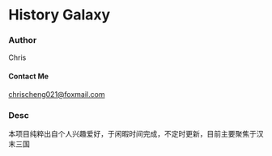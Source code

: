 # History Galaxy

### Author
Chris
#### Contact Me
chrischeng021@foxmail.com

### Desc
本项目纯粹出自个人兴趣爱好，于闲暇时间完成，不定时更新，目前主要聚焦于汉末三国

